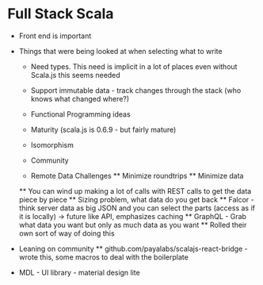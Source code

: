# Full Stack Scala

* Front end is important

* Things that were being looked at when selecting what to write
  * Need types. This need is implicit in a lot of places even without Scala.js this seems needed
  * Support immutable data - track changes through the stack (who knows what changed where?)
  * Functional Programming ideas
  * Maturity (scala.js is 0.6.9 - but fairly mature)
  * Isomorphism
  * Community


  * Remote Data Challenges
  ** Minimize roundtrips
  ** Minimize data

  ** You can wind up making a lot of calls with REST calls to get the data piece by piece
  ** Sizing problem, what data do you get back 
  ** Falcor - think server data as big JSON and you can select the parts (access as if it is locally) -> future like API, emphasizes caching
  ** GraphQL - Grab what data you want but only as much data as you want 
  ** Rolled their own sort of way of doing this


* Leaning on community
** github.com/payalabs/scalajs-react-bridge - wrote this, some macros to deal with the boilerplate


* MDL - UI library  - material design lite

